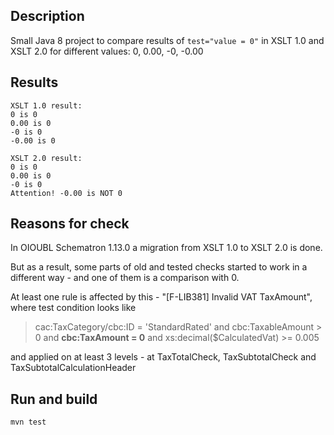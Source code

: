 ## Description

Small Java 8 project to compare results of ```test="value = 0"``` in XSLT 1.0 and XSLT 2.0 for different values: 0, 0.00, -0, -0.00

## Results

```shell script
XSLT 1.0 result:
0 is 0
0.00 is 0
-0 is 0
-0.00 is 0

XSLT 2.0 result:
0 is 0
0.00 is 0
-0 is 0
Attention! -0.00 is NOT 0
```

## Reasons for check

In OIOUBL Schematron 1.13.0 a migration from XSLT 1.0 to XSLT 2.0 is done.

But as a result, some parts of old and tested checks started to work in a different way - and one of them is a comparison with 0.

At least one rule is affected by this - "[F-LIB381] Invalid VAT TaxAmount", where test condition looks like

> cac:TaxCategory/cbc:ID = 'StandardRated' and cbc:TaxableAmount > 0 and **cbc:TaxAmount = 0** and xs:decimal($CalculatedVat) >= 0.005

and applied on at least 3 levels - at TaxTotalCheck, TaxSubtotalCheck and TaxSubtotalCalculationHeader

## Run and build

```mvn test```
